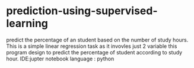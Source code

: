 # prediction-using-supervised-learning
predict the percentage of an student based on the number of study hours.
This is a simple linear regression task as it invovles just 2 variable
this program design to predict the percentage of student according to study hour.
IDE:jupter notebook
language : python
